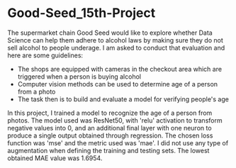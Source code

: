 # Good-Seed_15th-Project
The supermarket chain Good Seed would like to explore whether Data Science can help them adhere to alcohol laws by making sure they do not sell alcohol to people underage. I am asked to conduct that evaluation and here are some guidelines:
  - The shops are equipped with cameras in the checkout area which are triggered when a person is buying alcohol
  - Computer vision methods can be used to determine age of a person from a photo
  - The task then is to build and evaluate a model for verifying people's age

In this project, I trained a model to recognize the age of a person from photos. The model used was ResNet50, with 'relu' activation to transform negative values into 0, and an additional final layer with one neuron to produce a single output obtained through regression. The chosen loss function was 'mse' and the metric used was 'mae'. I did not use any type of augmentation when defining the training and testing sets. The lowest obtained MAE value was 1.6954.
